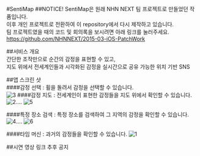 #SentiMap
##NOTICE! 
SentiMap은 원래 NHN NEXT 팀 프로젝트로 만들었던 작품입니다.  
이후 개인 프로젝트로 전환하여 이 repository에서 다시 제작하고 있습니다.  
팀 프로젝트였을 때의 코드 및 회의록을 보시려면 아래 링크를 눌러주세요.  
https://github.com/NHNNEXT/2015-03-iOS-PatchWork  

##서비스 개요  
간단한 조작만으로 순간의 감정을 표현할 수 있고,  
지도 위에서 전세계인들과 
시각화된 감정을 실시간으로 공유 가능한 위치 기반 SNS  

##앱 스크린 샷  
####감정 선택  :  휠을 돌려서 감정을 선택할 수 있습니다.  
![3](https://cloud.githubusercontent.com/assets/12539719/15530470/7e77b8b2-228f-11e6-9fc9-84e83e6bc206.png)
####감정 지도 :  전세계인이 표현한 감정들을 지도 위에서 확인할 수 있습니다. 
![2](https://cloud.githubusercontent.com/assets/12539719/15530469/7e72d342-228f-11e6-8b27-34f0e7bc3e7f.png)....
![5](https://cloud.githubusercontent.com/assets/12539719/15530472/7e84cd5e-228f-11e6-91de-68dbf1d7726d.png)

####특정 장소 검색 : 특정 장소를 검색하여 그 지역의 감정을 확인할 수 있습니다.
![4](https://cloud.githubusercontent.com/assets/12539719/15530471/7e7af61c-228f-11e6-9817-c78a6c39a2b4.png)....
![6](https://cloud.githubusercontent.com/assets/12539719/15530882/04d7582a-2292-11e6-9393-04ac1978ebe6.png)

####타임 머신 : 과거의 감정들을 확인할 수 있습니다.
![1](https://cloud.githubusercontent.com/assets/12539719/15530468/7e724990-228f-11e6-84f8-d979377fd3dc.png)

##시연 영상 링크 
추후 공지
